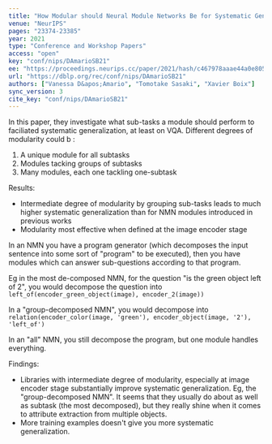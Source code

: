 ```yaml
---
title: "How Modular should Neural Module Networks Be for Systematic Generalization?"
venue: "NeurIPS"
pages: "23374-23385"
year: 2021
type: "Conference and Workshop Papers"
access: "open"
key: "conf/nips/DAmarioSB21"
ee: "https://proceedings.neurips.cc/paper/2021/hash/c467978aaae44a0e8054e174bc0da4bb-Abstract.html"
url: "https://dblp.org/rec/conf/nips/DAmarioSB21"
authors: ["Vanessa D&apos;Amario", "Tomotake Sasaki", "Xavier Boix"]
sync_version: 3
cite_key: "conf/nips/DAmarioSB21"
---
```


In this paper, they investigate what sub-tasks a module should perform to faciliated systematic generalization, at least on VQA. Different degrees of modularity could b :

 1. A unique module for all subtasks
 2. Modules tacking groups of subtasks
 3. Many modules, each one tackling one-subtask

Results:
 - Intermediate degree of modularity by grouping sub-tasks leads to much higher systematic generalization than for NMN modules introduced in previous works
 - Modularity most effective when defined at the image encoder stage

In an NMN you have a program generator (which decomposes the input sentence into some sort of "program" to be executed), then you have modules which can answer sub-questions according to that program.

Eg in the most de-composed NMN, for the question "is the green object left of 2", you would decompose the question into `left_of(encoder_green_object(image), encoder_2(image))`

In a "group-decomposed NMN", you would decompose into `relation(encoder_color(image, 'green'), encoder_object(image, '2'), 'left_of')`

In an "all" NMN, you still decompose the program, but one module handles everything.

Findings:
 - Libraries with intermediate degree of modularity, especially at image encoder stage substantially improve systematic generalization. Eg, the "group-decomposed NMN". It seems that they usually do about as well as subtask (the most decomposed), but they really shine when it comes to attribute extraction from multiple objects.
 - More training examples doesn't give you more systematic generalization.
